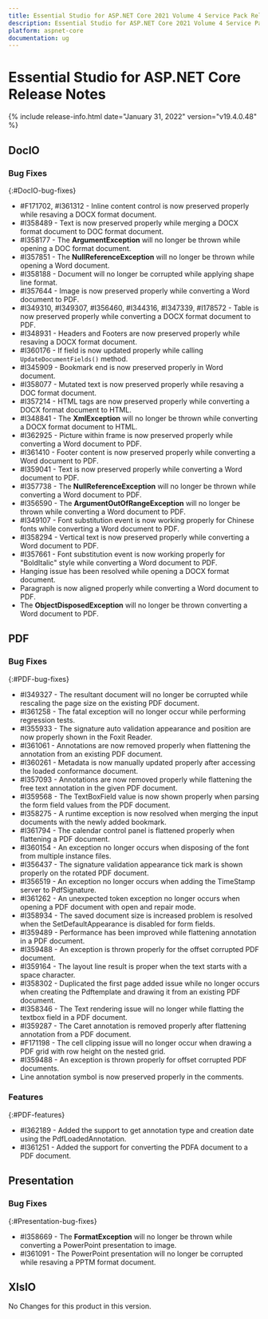 ```yaml
---
title: Essential Studio for ASP.NET Core 2021 Volume 4 Service Pack Release Notes  
description: Essential Studio for ASP.NET Core 2021 Volume 4 Service Pack Release Notes  
platform: aspnet-core
documentation: ug
---
```


# Essential Studio for ASP.NET Core  Release Notes  

{% include release-info.html date="January 31, 2022"  version="v19.4.0.48" %} 





## DocIO

### Bug Fixes
{:#DocIO-bug-fixes}

* \#F171702, \#I361312 - Inline content control is now preserved properly while resaving a DOCX format document.
* \#I358489 - Text is now preserved properly while merging a DOCX format document to DOC format document.
* \#I358177 - The **ArgumentException** will no longer be thrown while opening a DOC format document.
* \#I357851 - The **NullReferenceException** will no longer be thrown while opening a Word document.
* \#I358188 - Document will no longer be corrupted while applying shape line format.
* \#I357644 - Image is now preserved properly while converting a Word document to PDF.
* \#I349310, \#I349307, \#I356460, \#I344316, \#I347339, \#I178572 - Table is now preserved properly while converting a DOCX format document to PDF.
* \#I348931 - Headers and Footers are now preserved properly while resaving a DOCX format document.
* \#I360176 - If field is now updated properly while calling `UpdateDocumentFields()` method.
* \#I345909 - Bookmark end is now preserved properly in Word document.
* \#I358077 - Mutated text is now preserved properly while resaving a DOC format document.
* \#I357214 - HTML tags are now preserved properly while converting a DOCX format document to HTML.
* \#I348841 - The **XmlException** will no longer be thrown while converting a DOCX format document to HTML.
* \#I362925 - Picture within frame is now preserved properly while converting a Word document to PDF.
* \#I361410 - Footer content is now preserved properly while converting a Word document to PDF.
* \#I359041 - Text is now preserved properly while converting a Word document to PDF.
* \#I357738 - The **NullReferenceException** will no longer be thrown while converting a Word document to PDF.
* \#I356590 - The **ArgumentOutOfRangeException** will no longer be thrown while converting a Word document to PDF.
* \#I349107 - Font substitution event is now working properly for Chinese fonts while converting a Word document to PDF.
* \#I358294 - Vertical text is now preserved properly while converting a Word document to PDF.
* \#I357661 - Font substitution event is now working properly for "BoldItalic" style while converting a Word document to PDF.
* Hanging issue has been resolved while opening a DOCX format document.
* Paragraph is now aligned properly while converting a Word document to PDF.
* The **ObjectDisposedException** will no longer be thrown converting a Word document to PDF.
## PDF

### Bug Fixes
{:#PDF-bug-fixes}

* \#I349327 - The resultant document will no longer be corrupted while rescaling the page size on the existing PDF document.
* \#I361258 - The fatal exception will no longer occur while performing regression tests.
* \#I355933 - The signature auto validation appearance and position are now properly shown in the Foxit Reader.
* \#I361061 - Annotations are now removed properly when flattening the annotation from an existing PDF document.
* \#I360261 - Metadata is now manually updated properly after accessing the loaded conformance document.
* \#I357093 - Annotations are now removed properly while flattening the free text annotation in the given PDF document.
* \#I359568 - The TextBoxField value is now shown properly when parsing the form field values from the PDF document.
* \#I358275 - A runtime exception is now resolved when merging the input documents with the newly added bookmark.
* \#I361794 - The calendar control panel is flattened properly when flattening a PDF document.
* \#I360154 - An exception no longer occurs when disposing of the font from multiple instance files.
* \#I356437 - The signature validation appearance tick mark is shown properly on the rotated PDF document.
* \#I356519 - An exception no longer occurs when adding the TimeStamp server to PdfSignature.
* \#I361262 - An unexpected token exception no longer occurs when opening a PDF document with open and repair mode.
* \#I358934 - The saved document size is increased problem is resolved when the SetDefaultAppearance is disabled for form fields.
* \#I359489 - Performance has been improved while flattening annotation in a PDF document.
* \#I359488 - An exception is thrown properly for the offset corrupted PDF document.
* \#I359164 - The layout line result is proper when the text starts with a space character.
* \#I358302 - Duplicated the first page added issue while no longer occurs when creating the Pdftemplate and drawing it from an existing PDF document.
* \#I358346 - The Text rendering issue will no longer while flatting the textbox field in a PDF document.
* \#I359287 - The Caret annotation is removed properly after flattening annotation from a PDF document.
* \#F171198 - The cell clipping issue will no longer occur when drawing a PDF grid with row height on the nested grid.
* \#I359488 - An exception is thrown properly for offset corrupted PDF documents.
* Line annotation symbol is now preserved properly in the comments.

### Features
{:#PDF-features}

* \#I362189 - Added the support to get annotation type and creation date using the PdfLoadedAnnotation.
* \#I361251 - Added the support for converting the PDFA document to a PDF document.
## Presentation

### Bug Fixes
{:#Presentation-bug-fixes}

* \#I358669 - The **FormatException** will no longer be thrown while converting a PowerPoint presentation to image.
* \#I361091 - The PowerPoint presentation will no longer be corrupted while resaving a PPTM format document.
## XlsIO

No Changes for this product in this version.

[//]: # "Delete the contents of this file while new content is added."

